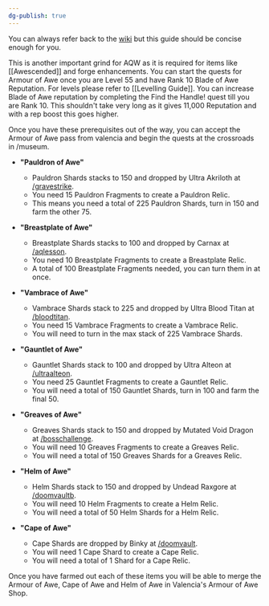 ```yaml
---
dg-publish: true
---
```

You can always refer back to the [wiki](http://aqwwiki.wikidot.com/valencia-s-quests) but this guide should be concise enough for you.

This is another important grind for AQW as it is required for items like [[Awescended]] and forge enhancements. You can start the quests for Armour of Awe once you are Level 55 and have Rank 10 Blade of Awe Reputation. For levels please refer to [[Levelling Guide]]. You can increase Blade of Awe reputation by completing the Find the Handle! quest till you are Rank 10. This shouldn't take very long as it gives 11,000 Reputation and with a rep boost this goes higher.

Once you have these prerequisites out of the way, you can accept the Armour of Awe pass from valencia and begin the quests at the crossroads in /museum.

- **"Pauldron of Awe"**
	- Pauldron Shards stacks to 150 and dropped by Ultra Akriloth at [/gravestrike](http://aqwwiki.wikidot.com/gravestrike).
	- You need 15 Pauldron Fragments to create a Pauldron Relic.
	- This means you need a total of 225 Pauldron Shards, turn in 150 and farm the other 75.

- **"Breastplate of Awe"**
	- Breastplate Shards stacks to 100 and dropped by Carnax at [/aqlesson](http://aqwwiki.wikidot.com/aq-lesson).
	- You need 10 Breastplate Fragments to create a Breastplate Relic.
	- A total of 100 Breastplate Fragments needed, you can turn them in at once.

- **"Vambrace of Awe"**
	- Vambrace Shards stack to 225 and dropped by Ultra Blood Titan at [/bloodtitan](http://aqwwiki.wikidot.com/blood-titan-location).
	- You need 15 Vambrace Fragments to create a Vambrace Relic.
	- You will need to turn in the max stack of 225 Vambrace Shards.

- **"Gauntlet of Awe"**
	- Gauntlet Shards stack to 100 and dropped by Ultra Alteon at [/ultraalteon](http://aqwwiki.wikidot.com/ultra-alteon-location).
	- You need 25 Gauntlet Fragments to create a Gauntlet Relic.
	- You will need a total of 150 Gauntlet Shards, turn in 100 and farm the final 50.

- **"Greaves of Awe"**
	- Greaves Shards stack to 150 and dropped by Mutated Void Dragon at [/bosschallenge](http://aqwwiki.wikidot.com/boss-challenge).
	- You will need 10 Greaves Fragments to create a Greaves Relic.
	- You will need a total of 150 Greaves Shards for a Greaves Relic.

- **"Helm of Awe"**
	- Helm Shards stack to 150 and dropped by Undead Raxgore at [/doomvaultb](http://aqwwiki.wikidot.com/doom-vault-b).
	- You will need 10 Helm Fragments to create a Helm Relic.
	- You will need a total of 50 Helm Shards for a Helm Relic.

- **"Cape of Awe"**
	- Cape Shards are dropped by Binky at [/doomvault](http://aqwwiki.wikidot.com/doom-vault).
	- You will need 1 Cape Shard to create a Cape Relic.
	- You will need a total of 1 Shard for a Cape Relic.

Once you have farmed out each of these items you will be able to merge the Armour of Awe, Cape of Awe and Helm of Awe in Valencia's Armour of Awe Shop. 